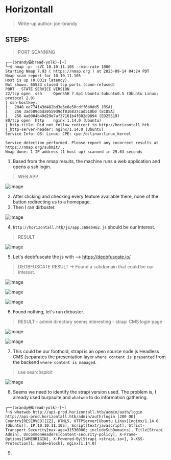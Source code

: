 # Horizontall
> Write-up author: jon-brandy
## STEPS:
> PORT SCANNING

```
┌──(brandy㉿bread-yolk)-[~]
└─$ nmap -p- -sVC 10.10.11.105 --min-rate 1000
Starting Nmap 7.93 ( https://nmap.org ) at 2023-09-14 04:24 PDT
Nmap scan report for 10.10.11.105
Host is up (0.031s latency).
Not shown: 65533 closed tcp ports (conn-refused)
PORT   STATE SERVICE VERSION
22/tcp open  ssh     OpenSSH 7.6p1 Ubuntu 4ubuntu0.5 (Ubuntu Linux; protocol 2.0)
| ssh-hostkey: 
|   2048 ee774143d482bd3e6e6e50cdff6b0dd5 (RSA)
|   256 3ad589d5da9559d9df016837cad510b0 (ECDSA)
|_  256 4a0004b49d29e7af37161b4f802d9894 (ED25519)
80/tcp open  http    nginx 1.14.0 (Ubuntu)
|_http-title: Did not follow redirect to http://horizontall.htb
|_http-server-header: nginx/1.14.0 (Ubuntu)
Service Info: OS: Linux; CPE: cpe:/o:linux:linux_kernel

Service detection performed. Please report any incorrect results at https://nmap.org/submit/ .
Nmap done: 1 IP address (1 host up) scanned in 29.63 seconds
```

1. Based from the nmap results, the machine runs a web application and opens a ssh login.

> WEB APP

![image](https://github.com/jon-brandy/hackthebox/assets/70703371/92d91808-156d-4127-89ee-42ab039f7154)


2. After clicking and checking every feature available there, none of the button redirecting us to a homepage.
3. Then I ran dirbuster.

![image](https://github.com/jon-brandy/hackthebox/assets/70703371/03dbee97-db70-4c65-953f-80018286079e)


4. `http://horizontall.htb/js/app.c68eb462.js` should be our interest.

> RESULT

![image](https://github.com/jon-brandy/hackthebox/assets/70703371/b63f25b8-1c99-48c5-84f7-8a57b2671de6)


5. Let's deobfuscate the js with --> https://deobfuscate.io/

> DEOBFUSCATE RESULT -> Found a subdomain that could be our interest.

![image](https://github.com/jon-brandy/hackthebox/assets/70703371/2d13022f-2c63-47dd-ac13-60cdbd1178c9)


![image](https://github.com/jon-brandy/hackthebox/assets/70703371/b84c94d1-4d50-4de5-907f-ce13a8d01ac6)


![image](https://github.com/jon-brandy/hackthebox/assets/70703371/e76066e2-cd5c-49a0-9f18-fa652380cccf)



6. Found nothing, let's run dirbuster.

> RESULT - admin directory seems interesting - strapi CMS login page

![image](https://github.com/jon-brandy/hackthebox/assets/70703371/f5529234-b1b3-48d8-967c-2ca87c71272c)


![image](https://github.com/jon-brandy/hackthebox/assets/70703371/04960678-f4e0-4145-a645-8071fe489ba5)


7. This could be our foothold, strapi is an open source node.js Headless CMS (separates the presentation layer `where content is presented` from the backend `where content is managed`.

> use searchsploit

![image](https://github.com/jon-brandy/hackthebox/assets/70703371/ea596842-0cb4-4ada-b1c7-af6a87c681ea)


8. Seems we need to identify the strapi version used. The problem is, I already used burpsuite and `whatweb` to do information gathering.

```
┌──(brandy㉿bread-yolk)-[~]
└─$ whatweb http://api-prod.horizontall.htb/admin/auth/login
http://api-prod.horizontall.htb/admin/auth/login [200 OK] Country[RESERVED][ZZ], HTML5, HTTPServer[Ubuntu Linux][nginx/1.14.0 (Ubuntu)], IP[10.10.11.105], Script[text/javascript], Strict-Transport-Security[max-age=31536000; includeSubDomains], Title[Strapi Admin], UncommonHeaders[content-security-policy], X-Frame-Options[SAMEORIGIN], X-Powered-By[Strapi <strapi.io>], X-XSS-Protection[1; mode=block], nginx[1.14.0]
```

9. 
